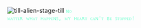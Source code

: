 ![till-alien-stage-till](https://github.com/user-attachments/assets/8e195fa6-73e1-465e-b527-79a5083a2d81)
<code style="color : aquamarine">ɴᴏ ᴍᴀᴛᴛᴇʀ ᴡʜᴀᴛ ʜᴀᴘᴘᴇɴꜱ, ᴍʏ ʜᴇᴀʀᴛ ᴄᴀɴ'ᴛ ʙᴇ ꜱᴛᴏᴘᴘᴇᴅ!</code>

